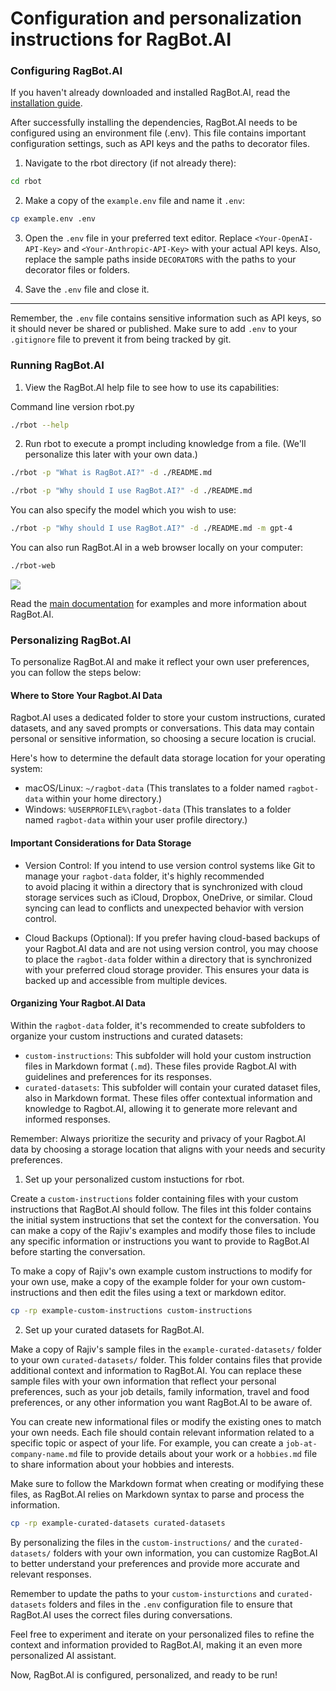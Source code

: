 Configuration and personalization instructions for RagBot.AI
============================================================

### Configuring RagBot.AI
If you haven't already downloaded and installed RagBot.AI, read the [installation guide](INSTALL.md).

After successfully installing the dependencies, RagBot.AI needs to be configured using an environment file (.env). This file contains important configuration settings, such as API keys and the paths to decorator files.

1.  Navigate to the rbot directory (if not already there):

```bash
cd rbot
```

2.  Make a copy of the `example.env` file and name it `.env`:

```bash
cp example.env .env
```

3.  Open the `.env` file in your preferred text editor. Replace `<Your-OpenAI-API-Key>` and `<Your-Anthropic-API-Key>` with your actual API keys. Also, replace the sample paths inside `DECORATORS` with the paths to your decorator files or folders.

4.  Save the `.env` file and close it.

* * * * *

Remember, the `.env` file contains sensitive information such as API keys, so it should never be shared or published. Make sure to add `.env` to your `.gitignore` file to prevent it from being tracked by git.

### Running RagBot.AI

1.  View the RagBot.AI help file to see how to use its capabilities:

Command line version rbot.py
```bash
./rbot --help
```

2. Run rbot to execute a prompt including knowledge from a file. (We'll personalize this later with your own data.)
```bash
./rbot -p "What is RagBot.AI?" -d ./README.md
```

```bash
./rbot -p "Why should I use RagBot.AI?" -d ./README.md
```

You can also specify the model which you wish to use:

```bash
./rbot -p "Why should I use RagBot.AI?" -d ./README.md -m gpt-4
```

You can also run RagBot.AI in a web browser locally on your computer:

```bash
./rbot-web
```
![](screenshots/Screenshot%202024-04-10%20at%2010.46.02 PM.png)

Read the [main documentation](README.md) for examples and more information about RagBot.AI.

### Personalizing RagBot.AI

To personalize RagBot.AI and make it reflect your own user preferences, you can follow the steps below:

#### Where to Store Your Ragbot.AI Data

Ragbot.AI uses a dedicated folder to store your custom instructions, curated datasets, and any saved prompts or conversations. This data may contain personal or sensitive information, so choosing a secure location is crucial.

Here's how to determine the default data storage location for your operating system:

-   macOS/Linux: `~/ragbot-data` (This translates to a folder named `ragbot-data` within your home directory.)
-   Windows: `%USERPROFILE%\ragbot-data` (This translates to a folder named `ragbot-data` within your user profile directory.)

#### Important Considerations for Data Storage

-   Version Control: If you intend to use version control systems like Git to manage your `ragbot-data` folder, it's highly recommended to avoid placing it within a directory that is synchronized with cloud storage services such as iCloud, Dropbox, OneDrive, or similar. Cloud syncing can lead to conflicts and unexpected behavior with version control.

-   Cloud Backups (Optional): If you prefer having cloud-based backups of your Ragbot.AI data and are not using version control, you may choose to place the `ragbot-data` folder within a directory that is synchronized with your preferred cloud storage provider. This ensures your data is backed up and accessible from multiple devices.

#### Organizing Your Ragbot.AI Data

Within the `ragbot-data` folder, it's recommended to create subfolders to organize your custom instructions and curated datasets:

-   `custom-instructions`: This subfolder will hold your custom instruction files in Markdown format (`.md`). These files provide Ragbot.AI with guidelines and preferences for its responses.
-   `curated-datasets`: This subfolder will contain your curated dataset files, also in Markdown format. These files offer contextual information and knowledge to Ragbot.AI, allowing it to generate more relevant and informed responses.

Remember: Always prioritize the security and privacy of your Ragbot.AI data by choosing a storage location that aligns with your needs and security preferences.


1.  Set up your personalized custom instuctions for rbot.

Create a `custom-instructions` folder containing files with your custom instructions that RagBot.AI should follow. The files int this folder contains the initial system instructions that set the context for the conversation. You can make a copy of the Rajiv's examples and modify those files to include any specific information or instructions you want to provide to RagBot.AI before starting the conversation.

To make a copy of Rajiv's own example custom instructions to modify for your own use, make a copy of the example folder for your own custom-instructions and then edit the files using a text or markdown editor.

```bash
cp -rp example-custom-instructions custom-instructions
```


2.  Set up your curated datasets for RagBot.AI.

Make a copy of Rajiv's sample files in the `example-curated-datasets/` folder to your own `curated-datasets/` folder. This folder contains files that provide additional context and information to RagBot.AI. You can replace these sample files with your own information that reflect your personal preferences, such as your job details, family information, travel and food preferences, or any other information you want RagBot.AI to be aware of.

You can create new informational files or modify the existing ones to match your own needs. Each  file should contain relevant information related to a specific topic or aspect of your life. For example, you can create a `job-at-company-name.md` file to provide details about your work or a `hobbies.md` file to share information about your hobbies and interests.

Make sure to follow the Markdown format when creating or modifying these files, as RagBot.AI relies on Markdown syntax to parse and process the information.

```bash
cp -rp example-curated-datasets curated-datasets
```

By personalizing the files in the `custom-instructions/` and the `curated-datasets/` folders with your own information, you can customize RagBot.AI to better understand your preferences and provide more accurate and relevant responses.

Remember to update the paths to your `custom-insturctions` and `curated-datasets` folders and files in the `.env` configuration file to ensure that RagBot.AI uses the correct files during conversations.

Feel free to experiment and iterate on your personalized files to refine the context and information provided to RagBot.AI, making it an even more personalized AI assistant.

Now, RagBot.AI is configured, personalized, and ready to be run!